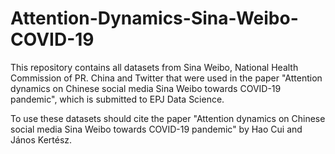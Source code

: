 # Attention-Dynamics-Sina-Weibo-COVID-19
This repository contains all datasets from Sina Weibo, National Health Commission of PR. China and Twitter that were used in the paper "Attention dynamics on Chinese social media Sina Weibo towards COVID-19 pandemic", which is submitted to EPJ Data Science. 

To use these datasets should cite the paper "Attention dynamics on Chinese social media Sina Weibo towards COVID-19 pandemic" by Hao Cui and János Kertész.

